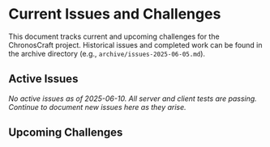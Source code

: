 # Current Issues and Challenges

This document tracks current and upcoming challenges for the ChronosCraft project.
Historical issues and completed work can be found in the archive directory (e.g., `archive/issues-2025-06-05.md`).

## Active Issues

_No active issues as of 2025-06-10. All server and client tests are passing. Continue to document new issues here as they arise._

<!-- Add new issues above this line -->

## Upcoming Challenges

<!-- Add upcoming challenges above this line -->
